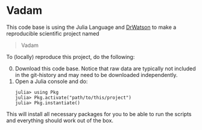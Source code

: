 # Vadam

This code base is using the Julia Language and [DrWatson](https://juliadynamics.github.io/DrWatson.jl/stable/)
to make a reproducible scientific project named
> Vadam


To (locally) reproduce this project, do the following:

0. Download this code base. Notice that raw data are typically not included in the
   git-history and may need to be downloaded independently.
1. Open a Julia console and do:
   ```
   julia> using Pkg
   julia> Pkg.activate("path/to/this/project")
   julia> Pkg.instantiate()
   ```

This will install all necessary packages for you to be able to run the scripts and
everything should work out of the box.
